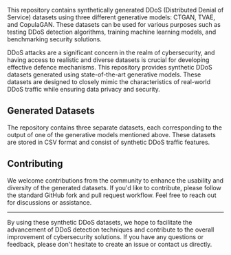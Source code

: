 This repository contains synthetically generated DDoS (Distributed Denial of Service) datasets using three different generative models: CTGAN, TVAE, and CopulaGAN. These datasets can be used for various purposes such as testing DDoS detection algorithms, training machine learning models, and benchmarking security solutions.

DDoS attacks are a significant concern in the realm of cybersecurity, and having access to realistic and diverse datasets is crucial for developing effective defence mechanisms. This repository provides synthetic DDoS datasets generated using state-of-the-art generative models. These datasets are designed to closely mimic the characteristics of real-world DDoS traffic while ensuring data privacy and security.

## Generated Datasets

The repository contains three separate datasets, each corresponding to the output of one of the generative models mentioned above. These datasets are stored in CSV format and consist of synthetic DDoS traffic features. 

## Contributing

We welcome contributions from the community to enhance the usability and diversity of the generated datasets. If you'd like to contribute, please follow the standard GitHub fork and pull request workflow. Feel free to reach out for discussions or assistance.

---

By using these synthetic DDoS datasets, we hope to facilitate the advancement of DDoS detection techniques and contribute to the overall improvement of cybersecurity solutions. If you have any questions or feedback, please don't hesitate to create an issue or contact us directly. 
